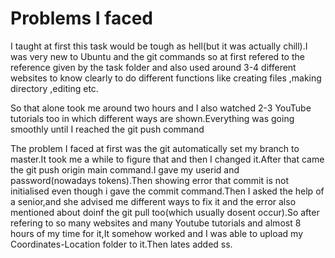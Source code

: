 # Problems I faced
I taught at first this task would be tough as hell(but it was actually chill).I was very new to Ubuntu and the git commands so at first refered to the reference given by the task folder and also used around 3-4 different websites to know clearly to do different functions like creating files ,making directory ,editing etc.

So that alone took me around two hours and I also watched 2-3 YouTube tutorials too in which different ways are shown.Everything was going smoothly until I reached the git push command

 The problem I faced at first was the git automatically set my branch to master.It took me a while to figure that and then I changed it.After that came the git push origin main command.I gave my userid and password(nowadays tokens).Then showing error that commit is not initialised even though i gave the commit command.Then I asked the help of a senior,and she advised me different ways to fix it and the error also mentioned about doinf the git pull too(which usually dosent occur).So after refering to so many websites and many Youtube tutorials and almost 8 hours of my time for it,It somehow worked and I was able to upload my Coordinates-Location folder to it.Then lates added ss.
